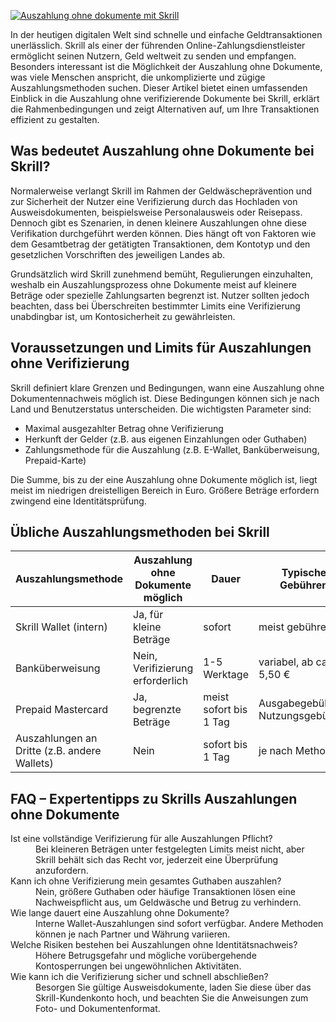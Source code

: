 [![Auszahlung ohne dokumente mit Skrill](https://123-caf.pages.dev/gitsignup.png)](https://vrmoo.ru/Bt82HjjY)

<p>In der heutigen digitalen Welt sind schnelle und einfache Geldtransaktionen unerlässlich. Skrill als einer der führenden Online-Zahlungsdienstleister ermöglicht seinen Nutzern, Geld weltweit zu senden und empfangen. Besonders interessant ist die Möglichkeit der Auszahlung ohne Dokumente, was viele Menschen anspricht, die unkomplizierte und zügige Auszahlungsmethoden suchen. Dieser Artikel bietet einen umfassenden Einblick in die Auszahlung ohne verifizierende Dokumente bei Skrill, erklärt die Rahmenbedingungen und zeigt Alternativen auf, um Ihre Transaktionen effizient zu gestalten.</p>  <h2>Was bedeutet Auszahlung ohne Dokumente bei Skrill?</h2> <p>Normalerweise verlangt Skrill im Rahmen der Geldwäscheprävention und zur Sicherheit der Nutzer eine Verifizierung durch das Hochladen von Ausweisdokumenten, beispielsweise Personalausweis oder Reisepass. Dennoch gibt es Szenarien, in denen kleinere Auszahlungen ohne diese Verifikation durchgeführt werden können. Dies hängt oft von Faktoren wie dem Gesamtbetrag der getätigten Transaktionen, dem Kontotyp und den gesetzlichen Vorschriften des jeweiligen Landes ab.</p> <p>Grundsätzlich wird Skrill zunehmend bemüht, Regulierungen einzuhalten, weshalb ein Auszahlungsprozess ohne Dokumente meist auf kleinere Beträge oder spezielle Zahlungsarten begrenzt ist. Nutzer sollten jedoch beachten, dass bei Überschreiten bestimmter Limits eine Verifizierung unabdingbar ist, um Kontosicherheit zu gewährleisten.</p>  <h2>Voraussetzungen und Limits für Auszahlungen ohne Verifizierung</h2> <p>Skrill definiert klare Grenzen und Bedingungen, wann eine Auszahlung ohne Dokumentennachweis möglich ist. Diese Bedingungen können sich je nach Land und Benutzerstatus unterscheiden. Die wichtigsten Parameter sind:</p> <ul>   <li>Maximal ausgezahlter Betrag ohne Verifizierung</li>   <li>Herkunft der Gelder (z.B. aus eigenen Einzahlungen oder Guthaben)</li>   <li>Zahlungsmethode für die Auszahlung (z.B. E-Wallet, Banküberweisung, Prepaid-Karte)</li> </ul> <p>Die Summe, bis zu der eine Auszahlung ohne Dokumente möglich ist, liegt meist im niedrigen dreistelligen Bereich in Euro. Größere Beträge erfordern zwingend eine Identitätsprüfung.</p>  <h2>Übliche Auszahlungsmethoden bei Skrill</h2> <table>   <thead>     <tr>       <th>Auszahlungsmethode</th>       <th>Auszahlung ohne Dokumente möglich</th>       <th>Dauer</th>       <th>Typische Gebühren</th>     </tr>   </thead>   <tbody>     <tr>       <td>Skrill Wallet (intern)</td>       <td>Ja, für kleine Beträge</td>       <td>sofort</td>       <td>meist gebührenfrei</td>     </tr>     <tr>       <td>Banküberweisung</td>       <td>Nein, Verifizierung erforderlich</td>       <td>1-5 Werktage</td>       <td>variabel, ab ca. 5,50 €</td>     </tr>     <tr>       <td>Prepaid Mastercard</td>       <td>Ja, begrenzte Beträge</td>       <td>meist sofort bis 1 Tag</td>       <td>Ausgabegebühr & Nutzungsgebühren</td>     </tr>     <tr>       <td>Auszahlungen an Dritte (z.B. andere Wallets)</td>       <td>Nein</td>       <td>sofort bis 1 Tag</td>       <td>je nach Methode</td>     </tr>   </tbody> </table>  <h2>FAQ – Expertentipps zu Skrills Auszahlungen ohne Dokumente</h2> <dl>   <dt>Ist eine vollständige Verifizierung für alle Auszahlungen Pflicht?</dt>   <dd>Bei kleineren Beträgen unter festgelegten Limits meist nicht, aber Skrill behält sich das Recht vor, jederzeit eine Überprüfung anzufordern.</dd>    <dt>Kann ich ohne Verifizierung mein gesamtes Guthaben auszahlen?</dt>   <dd>Nein, größere Guthaben oder häufige Transaktionen lösen eine Nachweispflicht aus, um Geldwäsche und Betrug zu verhindern.</dd>    <dt>Wie lange dauert eine Auszahlung ohne Dokumente?</dt>   <dd>Interne Wallet-Auszahlungen sind sofort verfügbar. Andere Methoden können je nach Partner und Währung variieren.</dd>    <dt>Welche Risiken bestehen bei Auszahlungen ohne Identitätsnachweis?</dt>   <dd>Höhere Betrugsgefahr und mögliche vorübergehende Kontosperrungen bei ungewöhnlichen Aktivitäten.</dd>    <dt>Wie kann ich die Verifizierung sicher und schnell abschließen?</dt>   <dd>Besorgen Sie gültige Ausweisdokumente, laden Sie diese über das Skrill-Kundenkonto hoch, und beachten Sie die Anweisungen zum Foto- und Dokumentenformat.</dd> </dl>